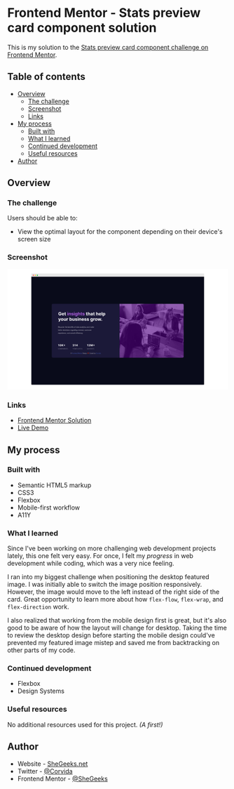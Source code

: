 # Frontend Mentor - Stats preview card component solution

This is my solution to the [Stats preview card component challenge on Frontend Mentor](https://www.frontendmentor.io/challenges/stats-preview-card-component-8JqbgoU62).

## Table of contents

- [Overview](#overview)
  - [The challenge](#the-challenge)
  - [Screenshot](#screenshot)
  - [Links](#links)
- [My process](#my-process)
  - [Built with](#built-with)
  - [What I learned](#what-i-learned)
  - [Continued development](#continued-development)
  - [Useful resources](#useful-resources)
- [Author](#author)

## Overview

### The challenge

Users should be able to:

- View the optimal layout for the component depending on their device's screen size

### Screenshot

![Desktop Version](desktop-ss.png)

### Links

- [Frontend Mentor Solution](https://www.frontendmentor.io/solutions/responsive-stats-preview-card-c4O935rw3)
- [Live Demo](https://shegeeks.github.io/Frontend-Mentor-Projects/stats-preview-card/)

## My process

### Built with

- Semantic HTML5 markup
- CSS3
- Flexbox
- Mobile-first workflow
- A11Y

### What I learned

Since I've been working on more challenging web development projects lately, this one felt very easy. For once, I felt my _progress_ in web development while coding, which was a very nice feeling.

I ran into my biggest challenge when positioning the desktop featured image. I was initially able to switch the image position responsively. However, the image would move to the left instead of the right side of the card. Great opportunity to learn more about how `flex-flow`, `flex-wrap`, and `flex-direction` work.

I also realized that working from the mobile design first is great, but it's also good to be aware of how the layout will change for desktop. Taking the time to review the desktop design before starting the mobile design could've prevented my featured image mistep and saved me from backtracking on other parts of my code.

### Continued development

- Flexbox
- Design Systems

### Useful resources

No additional resources used for this project. _(A first!)_

## Author

- Website - [SheGeeks.net](https://shegeeks.net)
- Twitter - [@Corvida](https://www.twitter.com/corvida)
- Frontend Mentor - [@SheGeeks](https://www.frontendmentor.io/profile/shegeeks)
